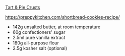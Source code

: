 [Tart & Pie Crusts](Tart%20&%20Pie%20Crusts.md)

https://preppykitchen.com/shortbread-cookies-recipe/
- 142g unsalted butter, at room temperature
- 60g confectioners' sugar
- 2.5ml pure vanilla extract
- 180g all-purpose flour
- 2.5g kosher salt (optional)